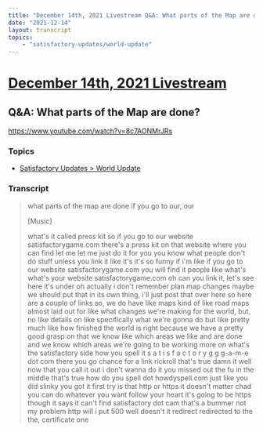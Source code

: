 ```yaml
---
title: "December 14th, 2021 Livestream Q&A: What parts of the Map are done?"
date: "2021-12-14"
layout: transcript
topics:
    - "satisfactory-updates/world-update"
---
```

# [December 14th, 2021 Livestream](../2021-12-14.md)
## Q&A: What parts of the Map are done?
https://www.youtube.com/watch?v=8c7AONMrJRs

### Topics
* [Satisfactory Updates > World Update](../topics/satisfactory-updates/world-update.md)

### Transcript

> what parts of the map are done if you go to our, our
>
> [Music]
>
> what's it called press kit so if you go to our website satisfactorygame.com there's a press kit on that website where you can find let me let me just do it for you you know what people don't do stuff unless you link it like it's it's so funny if i'm like if you go to our website satisfactorygame.com you will find it people like what's what's your website satisfactorygame.com oh can you link it, let's see here it's under oh actually i don't remember plan map changes maybe we should put that in its own thing, i'll just post that over here so here are a couple of links so, we do have like maps kind of like road maps almost laid out for like what changes we're making for the world, but, no like details on like specifically what we're gonna do but like pretty much like how finished the world is right because we have a pretty good grasp on that we know like which areas we like and are done and we know which areas we're going to be working more on what's the satisfactory side how you spell it s a t i s f a c t o r y g g g-a-m-e dot com there you go chance for a link rickroll that's true damn it well now that you call it out i don't wanna do it you missed out the fu in the middle that's true how do you spell dot howdyspell.com just like you did slinky you got it first try is that http or https it doesn't matter chad you can do whatever you want follow your heart it's going to be https though it says it can't find satisfactory dot cam that's a bummer not my problem http will i put 500 well doesn't it redirect redirected to the the, certificate one
